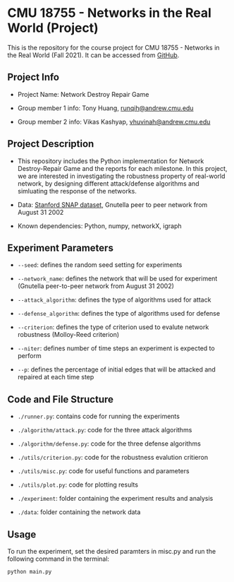 # CMU 18755 - Networks in the Real World (Project)

This is the repository for the course project for CMU 18755 - Networks in the Real World (Fall 2021). It can be accessed from [GitHub](https://github.com/tonyrunqihuang/18755-Projects-Network-Destroy-Repair-Game).

## Project Info
- Project Name: Network Destroy Repair Game

- Group member 1 info: Tony Huang, runqih@andrew.cmu.edu

- Group member 2 info: Vikas Kashyap, vhuvinah@andrew.cmu.edu


## Project Description
- This repository includes the Python implementation for Network Destroy-Repair Game and the reports for each milestone. In this project, we are interested in investigating the robustness property of real-world network, by designing different attack/defense algorithms and simluating the response of the networks.

- Data: [Stanford SNAP dataset](https://snap.stanford.edu/data/#citnets), Gnutella peer to peer network from August 31 2002

- Known dependencies: Python, numpy, networkX, igraph


## Experiment Parameters
- `--seed`: defines the random seed setting for experiments

- `--network_name`: defines the network that will be used for experiment (Gnutella peer-to-peer network from August 31 2002)

- `--attack_algorithm`: defines the type of algorithms used for attack

- `--defense_algorithm`: defines the type of algorithms used for defense

- `--criterion`: defines the type of criterion used to evalute network robustness (Molloy-Reed criterion)

- `--niter`: defines number of time steps an experiment is expected to perform

- `--p`: defines the percentage of initial edges that will be attacked and repaired at each time step


## Code and File Structure

- `./runner.py`: contains code for running the experiments

- `./algorithm/attack.py`: code for the three attack algorithms

- `./algorithm/defense.py`: code for the three defense algorithms

- `./utils/criterion.py`: code for the robustness evalution critieron

- `./utils/misc.py`: code for useful functions and parameters

- `./utils/plot.py`: code for plotting results

- `./experiment`: folder containing the experiment results and analysis

- `./data`: folder containing the network data


## Usage

To run the experiment, set the desired paramters in misc.py and run the following command in the terminal:

```python main.py```